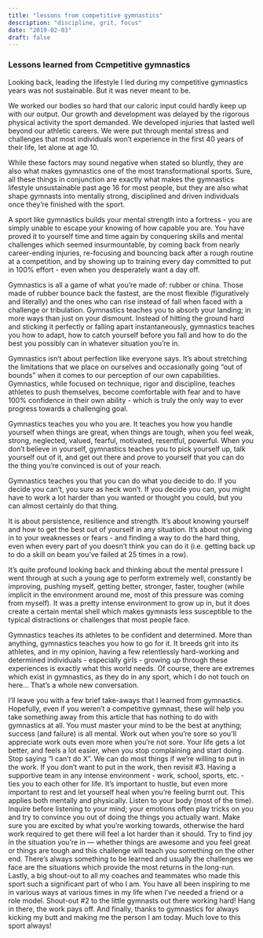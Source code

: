 ```yaml
---
title: "lessons from competitive gymnastics"
description: "discipline, grit, focus"
date: "2019-02-03"
draft: false
---
```

### Lessons learned from Ccmpetitive gymnastics

Looking back, leading the lifestyle I led during my competitive gymnastics years was not sustainable. But it was never meant to be. 

We worked our bodies so hard that our caloric input could hardly keep up with our output. Our growth and development was delayed by the rigorous physical activity the sport demanded. We developed injuries that lasted well beyond our athletic careers. We were put through mental stress and challenges that most individuals won’t experience in the first 40 years of their life, let alone at age 10. 

While these factors may sound negative when stated so bluntly, they are also what makes gymnastics one of the most transformational sports. Sure, all these things in conjunction are exactly what makes the gymnastics lifestyle unsustainable past age 16 for most people, but they are also what shape gymnasts into mentally strong, disciplined and driven individuals once they’re finished with the sport. 

A sport like gymnastics builds your mental strength into a fortress - you are simply unable to escape your knowing of how capable you are. You have proved it to yourself time and time again by conquering skills and mental challenges which seemed insurmountable, by coming back from nearly career-ending injuries, re-focusing and bouncing back after a rough routine at a competition, and by showing up to training every day committed to put in 100% effort - even when you desperately want a day off.

Gymnastics is all a game of what you’re made of: rubber or china. Those made of rubber bounce back the fastest, are the most flexible (figuratively and literally) and the ones who can rise instead of fall when faced with a challenge or tribulation. Gymnastics teaches you to absorb your landing; in more ways than just on your dismount. Instead of hitting the ground hard and sticking it perfectly or falling apart instantaneously, gymnastics teaches you how to adapt, how to catch yourself before you fall and how to do the best you possibly can in whatever situation you’re in. 

Gymnastics isn’t about perfection like everyone says. It’s about stretching the limitations that we place on ourselves and occasionally going “out of bounds” when it comes to our perception of our own capabilities. Gymnastics, while focused on technique, rigor and discipline, teaches athletes to push themselves, become comfortable with fear and to have 100% confidence in their own ability - which is truly the only way to ever progress towards a challenging goal.

Gymnastics teaches you who you are. It teaches you how you handle yourself when things are great, when things are tough, when you feel weak, strong, neglected, valued, fearful, motivated,  resentful, powerful.  When you don’t believe in yourself, gymnastics teaches you to pick yourself up, talk yourself out of it, and get out there and prove to yourself that you can do the thing you’re convinced is out of your reach. 

Gymnastics teaches you that you can do what you decide to do. If you decide you can’t, you sure as heck won’t. If you decide you can, you might have to work a lot harder than you wanted or thought you could, but you can almost certainly do that thing. 

It is about persistence, resilience and strength. It’s about knowing yourself and how to get the best out of yourself in any situation. It’s about not giving in to your weaknesses or fears - and finding a way to do the hard thing, even when every part of you doesn’t think you can do it (i.e. getting back up to do a skill on beam you’ve failed at 25 times in a row). 

It’s quite profound looking back and thinking about the mental pressure I went through at such a young age to perform extremely well, constantly be improving, pushing myself, getting better, stronger, faster, tougher (while implicit in the environment around me, most of this pressure was coming from myself). It was a pretty intense environment to grow up in, but it does create a certain mental shell which makes gymnasts less susceptible to the typical distractions or challenges that most people face.

Gymnastics teaches its athletes to be confident and determined. More than anything, gymnastics teaches you how to go for it. It breeds grit into its athletes, and in my opinion, having a few relentlessly hard-working and determined individuals - especially girls - growing up through these experiences is exactly what this world needs. Of course, there are extremes which exist in gymnastics, as they do in any sport, which I do not touch on here… That’s a whole new conversation.  

I’ll leave you with a few brief take-aways that I learned from gymnastics. Hopefully, even if you weren’t a competitive gymnast, these will help you take something away from this article that has nothing to do with gymnastics at all. 
You must master your mind to be the best at anything; success (and failure) is all mental. 
Work out when you’re sore so you'll appreciate work outs even more when you’re not sore. 
Your life gets a lot better, and feels a lot easier, when you stop complaining and start doing. 
Stop saying “I can’t do X”. We can do most things if we’re willing to put in the work. If you don’t want to put in the work, then revisit #3.
Having a supportive team in any intense environment - work, school, sports, etc. - ties you to each other for life.
It’s important to hustle, but even more important to rest and let yourself heal when you’re feeling burnt out. This applies both mentally and physically. 
Listen to your body (most of the time).
Inquire before listening to your mind; your emotions often play tricks on you and try to convince you out of doing the things you actually want.
Make sure you are excited by what you’re working towards, otherwise the hard work required to get there will feel a lot harder than it should.
Try to find joy in the situation you’re in — whether things are awesome and you feel great or things are tough and this challenge will teach you something on the other end. There’s always something to be learned and usually the challenges we face are the situations which provide the most returns in the long-run. 
Lastly, a big shout-out to all my coaches and teammates who made this sport such a significant part of who I am. You have all been inspiring to me in various ways at various times in my life when I’ve needed a friend or a role model. Shout-out #2 to the little gymnasts out there working hard! Hang in there, the work pays off. And finally, thanks to gymnastics for always kicking my butt and making me the person I am today. Much love to this sport always!



